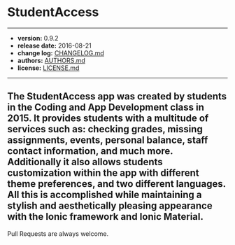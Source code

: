 # StudentAccess
----
- **version:** 0.9.2
- **release date:** 2016-08-21
- **change log:** [CHANGELOG.md](./CHANGELOG.md)
- **authors:** [AUTHORS.md](./AUTHORS.md)
- **license:** [LICENSE.md](./LICENSE.md)
----
The StudentAccess app was created by students in the Coding and App Development class in 2015. It provides students with a multitude of services such as: checking grades, missing assignments, events, personal balance, staff contact information, and much more. Additionally it also allows students customization within the app with different theme preferences, and two different languages. All this is accomplished while maintaining a stylish and aesthetically pleasing appearance with the Ionic framework and Ionic Material.
----
Pull Requests are always welcome.
